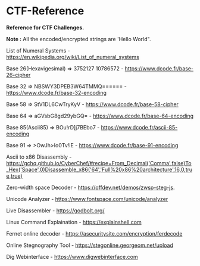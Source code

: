 # CTF-Reference
**Reference for CTF Challenges.**

**Note :** All the encoded/encrypted strings are 'Hello World".

List of Numeral Systems - https://en.wikipedia.org/wiki/List_of_numeral_systems

Base 26(Hexavigesimal) => 3752127 10786572 -  https://www.dcode.fr/base-26-cipher

Base 32 => NBSWY3DPEB3W64TMMQ====== - https://www.dcode.fr/base-32-encoding

Base 58 => StV1DL6CwTryKyV - https://www.dcode.fr/base-58-cipher

Base 64 => aGVsbG8gd29ybGQ= - https://www.dcode.fr/base-64-encoding

Base 85(Ascii85) => BOu!rD]j7BEbo7 - https://www.dcode.fr/ascii-85-encoding

Base 91 => >OwJh>Io0Tv!lE - https://www.dcode.fr/base-91-encoding

Ascii to x86 Disassembly - https://gchq.github.io/CyberChef/#recipe=From_Decimal('Comma',false)To_Hex('Space',0)Disassemble_x86('64','Full%20x86%20architecture',16,0,true,true)

Zero-width space Decoder - https://offdev.net/demos/zwsp-steg-js.

Unicode Analyzer - https://www.fontspace.com/unicode/analyzer

Live Disassembler - https://godbolt.org/

Linux Command Explaination - https://explainshell.com

Fernet online decoder - https://asecuritysite.com/encryption/ferdecode

Online Stegnography Tool - https://stegonline.georgeom.net/upload

Dig Webinterface - https://www.digwebinterface.com
